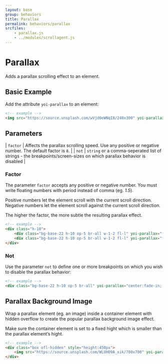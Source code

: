 ```yaml
---
layout: base
group: behaviors
title: Parallax
permalink: behaviors/parallax
srcfiles:
    - parallax.js
    - ../modules/scrollagent.js
---
```


# Parallax

<p class="intro">Adds a parallax scrolling effect to an element.</p>

## Basic Example

Add the attribute `yoi-parallax` to an element:

```html
<!-- example -->
<img src="https://source.unsplash.com/wVjd0eWNqI8/240x300" yoi-parallax />
```

## Parameters

| `factor` | Affects the parallax scrolling speed. Use any positive or negative number. The default factor is `8`.                |
| `not`    | `string` or a comma-seperated list of strings - the breakpoints/screen-sizes on which parallax behavior is disabled |

### Factor

The parameter `factor` accepts any positive or negative number. You must write floating numbers with period instead of comma (eg. *1.5*).

<p class="hint hint--primary">Positive numbers let the element scroll with the current scroll direction. Negative numbers let the element scroll against the current scroll direction.</p>
<p class="hint hint--primary">The higher the factor, the more subtle the resulting parallax effect.</p>

```html
<!-- example -->
<div class="h-10">
    <div class="bg-base-22 h-10 op-5 br-all w-1-2 fl-l" yoi-parallax="factor:10;"></div>
    <div class="bg-base-22 h-10 op-5 br-all w-1-2 fl-l" yoi-parallax="factor:-10;"></div>
</div>
```

### Not

Use the parameter `not` to define one or more breakpoints on which you wish to disable the parallax behavior:

```html
<!-- example -->
<div class="bg-base-22 h-10 op-5 br-all" yoi-parallax="center:fade-in; not:small,medium;"></div>
```

## Parallax Background Image

Wrap a parallax element (eg. an image) inside a container element with hidden overflow to create the popular parallax background image effect.

<p class="hint hint--negative">Make sure the container element is set to a fixed hight which is smaller than the parallax element’s hight.</p>

```html
<!-- example -->
<div class="box ofl-hidden" style="height:450px">
    <img src="https://source.unsplash.com/WLUHO9A_xik/700x700" yoi-parallax="factor:4;" />
</div>
```
